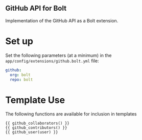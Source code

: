 GitHub API for Bolt
-------------------

Implementation of the GitHub API as a Bolt extension.

Set up
======

Set the following parameters (at a minimum) in the `app/config/extensions/github.bolt.yml` file:

```yaml
github:
  org: bolt
  repo: bolt
```

Template Use
============

The following functions are available for inclusion in templates

```
{{ github_collaborators() }}
{{ github_contributors() }}
{{ github_user(user) }}
```